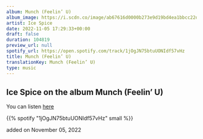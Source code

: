 ```yaml
---
album: Munch (Feelin’ U)
album_image: https://i.scdn.co/image/ab67616d0000b273e9d19bd4ea1bbcc22d6c646d
artist: Ice Spice
date: 2022-11-05 17:29:33+00:00
draft: false
duration: 104819
preview_url: null
spotify_url: https://open.spotify.com/track/1jOgJN75btuUONIdf57vHz
title: Munch (Feelin’ U)
translationKey: Munch (Feelin’ U)
type: music
---
```


## Ice Spice on the album Munch (Feelin’ U)

You can listen [here](https://open.spotify.com/track/1jOgJN75btuUONIdf57vHz)

{{% spotify "1jOgJN75btuUONIdf57vHz" small %}}

added on November 05, 2022